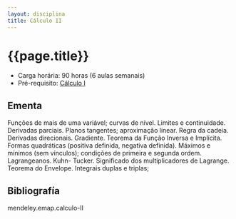 ```yaml
---
layout: disciplina
title: Cálculo II
---
```


# {{page.title}}

- Carga horária: 90 horas (6 aulas semanais) 
- Pré-requisito: [Cálculo I](calculo-I.html)

## Ementa 

Funções de mais de uma variável; curvas de nível. Limites e
continuidade. Derivadas parciais. Planos tangentes; aproximação
linear. Regra da cadeia. Derivadas direcionais. Gradiente. Teorema da
Função Inversa e Implícita. Formas quadráticas (positiva definida,
negativa definida). Máximos e mínimos (sem vínculos); condições de
primeira e segunda ordem. Lagrangeanos. Kuhn- Tucker. Significado dos
multiplicadores de Lagrange. Teorema do Envelope. Integrais duplas e
triplas;

## Bibliografía

mendeley.emap.calculo-II

